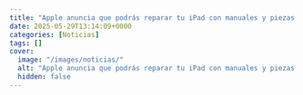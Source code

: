 ```yaml
---
title: "Apple anuncia que podrás reparar tu iPad con manuales y piezas originales"
date: 2025-05-29T13:14:09+0000
categories: [Noticias]
tags: []
cover:
  image: "/images/noticias/"
  alt: "Apple anuncia que podrás reparar tu iPad con manuales y piezas originales"
  hidden: false
---
```



